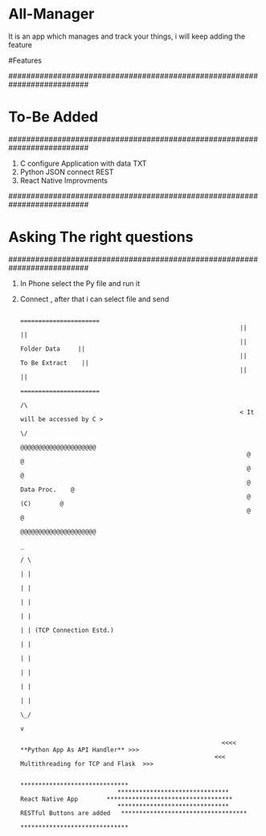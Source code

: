# All-Manager
It is an app which manages and track your things, i will keep adding the feature

#Features

##########################################################################
#                             To-Be Added
##########################################################################

1. C configure Application with data TXT 
2. Python JSON connect REST 
3. React Native Improvments


##########################################################################
#                      Asking The right questions
##########################################################################

1. In Phone select the Py file and run it
2. Connect , after that i can select file and send


                                                                     ======================
                                                                    ||                    ||
                                                                    ||    Folder Data     ||
                                                                    ||   To Be Extract    ||
                                                                    ||                    || 
                                                                     ======================
                                                                              /\
                                                                    < It will be accessed by C >        
                                                                              \/
                                                                      @@@@@@@@@@@@@@@@@@@@@
                                                                      @                   @
                                                                      @                   @                                    
                                                                      @     Data Proc.    @ 
                                                                      @        (C)        @ 
                                                                      @                   @
                                                                      @@@@@@@@@@@@@@@@@@@@@
                                                                                _
                                                                               / \
                                                                               | |
                                                                               | |
                                                                               | |
                                                                               | |
                                                                               | | (TCP Connection Estd.)
                                                                               | |
                                                                               | |
                                                                               | |
                                                                               | |
                                                                               | |
                                                                               \_/
                                                                                v
                                                                                
                                                               <<<< **Python App As API Handler** >>>
                                                             <<<  Multithreading for TCP and Flask  >>>

                                                                 ******************************
                                  *******************************       React Native App        ***********************************
                                  *******************************   RESTful Buttons are added   ***********************************
                                                                 ******************************





                        
